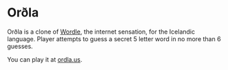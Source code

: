 # Orðla

Orðla is a clone of [Wordle](https://www.nytimes.com/games/wordle/index.html), the internet sensation, for the Icelandic language. Player attempts to guess a secret 5 letter word in no more than 6 guesses.

You can play it at [ordla.us](https://ordla.us/).

